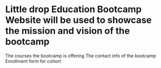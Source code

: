 # Little drop Education Bootcamp Website will be used to showcase the mission and vision of the bootcamp
The courses the bootcamp is offering
The contact info of the bootcamp
Enrollment form for cohort
